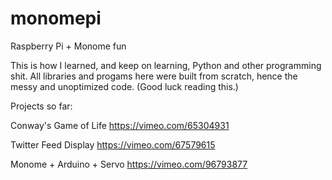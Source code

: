 monomepi
========

Raspberry Pi + Monome fun

This is how I learned, and keep on learning, Python and other programming shit. All libraries and progams here were built from scratch, hence the messy and unoptimized code. (Good luck reading this.)

Projects so far:

Conway's Game of Life
https://vimeo.com/65304931

Twitter Feed Display
https://vimeo.com/67579615

Monome + Arduino + Servo
https://vimeo.com/96793877